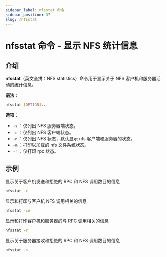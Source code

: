 ```yaml
---
sidebar_label: nfsstat 命令
sidebar_position: 37
slug: /nfsstat
---
```


# nfsstat 命令 - 显示 NFS 统计信息



## 介绍

**nfsstat**（英文全拼：NFS statistics）命令用于显示关于 NFS 客户机和服务器活动的统计信息。

**语法**：

```bash
nfsstat [OPTION]...
```

**选项**：

- `-s` ：仅列出 NFS 服务器端状态。
- `-c` ：仅列出 NFS 客户端状态。
- `-n` ：仅列出 NFS 状态，默认显示 nfs 客户端和服务器的状态。
- `-m` ：打印以加载的 nfs 文件系统状态。
- `-r` ：仅打印 rpc 状态。



## 示例

显示关于客户机发送和拒绝的 RPC 和 NFS 调用数目的信息

```bash
nfsstat -c
```

显示和打印与客户机 NFS 调用相关的信息

```bash
nfsstat -cn
```

显示和打印客户机和服务器的与 RPC 调用相关的信息

```bash
nfsstat -r
```

显示关于服务器接收和拒绝的 RPC 和 NFS 调用数目的信息

```bash
nfsstat -s
```

